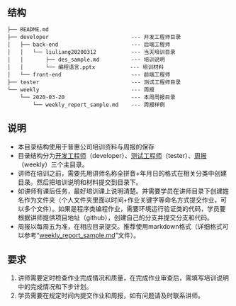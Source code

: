 ## 结构


```
├── README.md
├── developer                          --- 开发工程师目录
│   ├── back-end                       --- 后端工程师
│   │   └── liuliang20200312           --- 当天培训目录
│   │       ├── des_sample.md          --- 培训说明
│   │       └── 编程语言.pptx           --- 培训材料
│   └── front-end                      --- 前端工程师
├── tester                             --- 测试工程师目录
└── weekly                             --- 周报
    └── 2020-03-20                     --- 本周周报目录
        └── weekly_report_sample.md    --- 周报样例
```

## 说明
* 本目录结构使用于普惠公司培训资料与周报的保存
* 目录结构分为[开发工程师][developer]（developer）、[测试工程师][tester]（tester）、[周报][weekly]（weekly）三个主目录。
* 讲师在培训之前，需要先用讲师名称全拼音+年月日的格式在相关分类中创建目录。然后把培训说明和材料提交到目录下。
* 如讲师有课后任务，最好培训课上说明清楚。并需要学员在讲师目录下创建姓名作为文件夹（个人文件夹里面以时间+作业关键字等命名方式提交作业，可以多个文件）。如果是程序类编程作业，需要环境运行验证类的代码，学员要根据讲师提供项目地址（github），创建自己的分支并提交分支和代码。
* 周报以每周五为准，在相应目录提交。推荐使用markdown格式（详细格式可以参考“[weekly_report_sample.md][sample]”文件）。

## 要求
1. 讲师需要定时检查作业完成情况和质量，在完成作业审查后，需填写培训说明中的完成情况和下步计划。
2. 学员需要在规定时间内提交作业和周报，如有问题请及时联系讲师。

[developer]: https://github.com/phTask2020/task/tree/master/developer
[tester]: https://github.com/phTask2020/task/tree/master/tester
[weekly]: https://github.com/phTask2020/task/tree/master/weekly
[sample]: https://github.com/phTask2020/task/blob/master/weekly/2020-03-20/weekly_report_sample.md